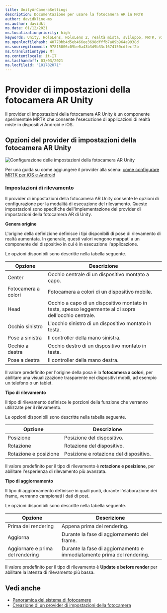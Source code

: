 ```yaml
---
title: UnityArCameraSettings
description: Documentazione per usare la fotocamera AR in MRTK
author: davidkline-ms
ms.author: davidkl
ms.date: 01/12/2021
ms.localizationpriority: high
keywords: Unity, HoloLens, HoloLens 2, realtà mista, sviluppo, MRTK, videocamera AR,
ms.openlocfilehash: 40770bb4d5eb466ee3698dfffb7a89b964a9938d
ms.sourcegitcommit: 97815006c09be0a43b3d9b33c1674150cdfecf2b
ms.translationtype: MT
ms.contentlocale: it-IT
ms.lasthandoff: 03/03/2021
ms.locfileid: "101782071"
---
```

# <a name="unity-ar-camera-settings-provider"></a>Provider di impostazioni della fotocamera AR Unity

Il provider di impostazioni della fotocamera AR Unity è un componente sperimentale MRTK che consente l'esecuzione di applicazioni di realtà miste in dispositivi Android e iOS.

## <a name="unity-ar-camera-settings-provider-options"></a>Opzioni del provider di impostazioni della fotocamera AR Unity

![Configurazione delle impostazioni della fotocamera AR Unity](../images/camera-system/UnityArSettingsConfiguration.png)

Per una guida su come aggiungere il provider alla scena: [come configurare MRTK per iOS e Android](../cross-platform/using-ar-foundation.md)

### <a name="tracking-settings"></a>Impostazioni di rilevamento

Il provider di impostazioni della fotocamera AR Unity consente le opzioni di configurazione per la modalità di esecuzione del rilevamento. Queste impostazioni sono specifiche dell'implementazione del provider di impostazioni della fotocamera AR di Unity.

**Genera origine**

L'origine della definizione definisce i tipi disponibili di pose di rilevamento di realtà aumentata. In generale, questi valori vengono mappati a un componente del dispositivo in cui è in esecuzione l'applicazione.

Le opzioni disponibili sono descritte nella tabella seguente.

| Opzione | Descrizione |
| --- | --- |
| Center | Occhio centrale di un dispositivo montato a capo. |
| Fotocamera a colori | Fotocamera a colori di un dispositivo mobile. |
| Head | Occhio a capo di un dispositivo montato in testa, spesso leggermente al di sopra dell'occhio centrale. |
| Occhio sinistro | L'occhio sinistro di un dispositivo montato in testa. |
| Pose a sinistra | Il controller della mano sinistra. |
| Occhio a destra | Occhio destro di un dispositivo montato in testa. |
| Pose a destra | Il controller della mano destra. |

Il valore predefinito per l'origine della posa è la **fotocamera a colori**, per abilitare una visualizzazione trasparente nei dispositivi mobili, ad esempio un telefono o un tablet.

**Tipo di rilevamento**

Il tipo di rilevamento definisce le porzioni della funzione che verranno utilizzate per il rilevamento.

Le opzioni disponibili sono descritte nella tabella seguente.

| Opzione | Descrizione |
| --- | --- |
| Posizione | Posizione del dispositivo. |
| Rotazione | Rotazione del dispositivo. |
| Rotazione e posizione | Posizione e rotazione del dispositivo. |

Il valore predefinito per il tipo di rilevamento è **rotazione e posizione**, per abilitare l'esperienza di rilevamento più avanzata.

**Tipo di aggiornamento**

Il tipo di aggiornamento definisce in quali punti, durante l'elaborazione dei frame, verranno campionati i dati di post.

Le opzioni disponibili sono descritte nella tabella seguente.

| Opzione | Descrizione |
| --- | --- |
| Prima del rendering | Appena prima del rendering. |
| Aggiorna | Durante la fase di aggiornamento del frame. |
| Aggiornare e prima del rendering | Durante la fase di aggiornamento e immediatamente prima del rendering. |

Il valore predefinito per il tipo di rilevamento è **Update e before render** per abilitare la latenza di rilevamento più bassa.

## <a name="see-also"></a>Vedi anche

- [Panoramica del sistema di fotocamere](camera-system-overview.md)
- [Creazione di un provider di impostazioni della fotocamera](create-settings-provider.md)
